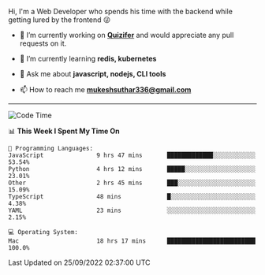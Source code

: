 Hi, I'm a Web Developer who spends his time with the backend while getting lured by the frontend 😜

- 🔭 I’m currently working on **[Quizifer](https://github.com/SutharMukesh/Quizifer/)** and would appreciate any pull requests on it.

- 🌱 I’m currently learning **redis, kubernetes**

- 💬 Ask me about **javascript, nodejs, CLI tools**

- 📫 How to reach me **mukeshsuthar336@gmail.com**

---
<!--START_SECTION:waka-->
![Code Time](http://img.shields.io/badge/Code%20Time-1%2C796%20hrs%2029%20mins-blue)

📊 **This Week I Spent My Time On** 

```text
💬 Programming Languages: 
JavaScript               9 hrs 47 mins       █████████████░░░░░░░░░░░░   53.54% 
Python                   4 hrs 12 mins       █████░░░░░░░░░░░░░░░░░░░░   23.01% 
Other                    2 hrs 45 mins       ███░░░░░░░░░░░░░░░░░░░░░░   15.09% 
TypeScript               48 mins             █░░░░░░░░░░░░░░░░░░░░░░░░   4.38% 
YAML                     23 mins             ░░░░░░░░░░░░░░░░░░░░░░░░░   2.15%

💻 Operating System: 
Mac                      18 hrs 17 mins      █████████████████████████   100.0%

```


 Last Updated on 25/09/2022 02:37:00 UTC
<!--END_SECTION:waka-->
